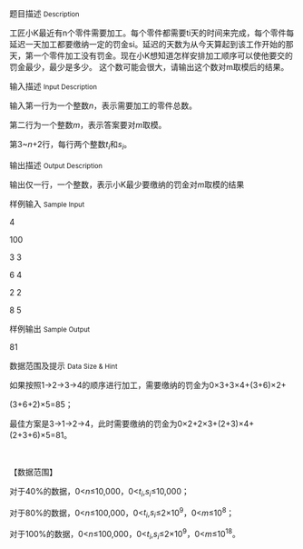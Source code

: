 <div class="panel panel-default">
<div class="area-title">
<span>
题目描述
<small>Description</small>
</span></div>
<div class="panel-body">

<p>工匠小K最近有n个零件需要加工。每个零件都需要ti天的时间来完成，每个零件每延迟一天加工都要缴纳一定的罚金si。延迟的天数为从今天算起到该工作开始的那天，第一个零件加工没有罚金。现在小K想知道怎样安排加工顺序可以使他要交的罚金最少，最少是多少。 这个数可能会很大，请输出这个数对m取模后的结果。</p>

</div>
</div>

<div class="panel panel-default">
<div class="area-title">
<span>
输入描述
<small>Input Description</small>
</span></div>
<div class="panel-body">
<p>输入第一行为一个整数<em>n</em>，表示需要加工的零件总数。</p>
<p>第二行为一个整数<em>m</em>，表示答案要对<em>m</em>取模。</p>
<p>第3~<em>n</em>+2行，每行两个整数<em>t<sub>i</sub></em>和<em>s<sub>i</sub></em>。</p>

</div>
</div>
<div  class="panel panel-default">
<div class="area-title">
<span>
输出描述
<small>Output Description</small>
</span></div>
<div class="panel-body">

<p>输出仅一行，一个整数，表示小K最少要缴纳的罚金对<em>m</em>取模的结果</p>

</div>
</div>


<div class="panel panel-default">
<div class="area-title">
<span>
样例输入
<small>Sample Input</small>
</span></div>
<div class="panel-body">
<p>4</p>
<p>100</p>
<p>3 3</p>
<p>6 4</p>
<p>2 2</p>
<p>8 5</p>

</div>
</div>

<div class="panel panel-default">
<div class="area-title">
<span>
样例输出
<small>Sample Output</small>
</span></div>
<div class="panel-body">
<p>81</p>

</div>
</div>

<div class="panel panel-default">
<div class="area-title">
<span>
数据范围及提示
<small>Data Size & Hint</small>
</span></div>
<div class="panel-body">
<p>如果按照1→2→3→4的顺序进行加工，需要缴纳的罚金为0×3+3×4+(3+6)×2+</p>
<p>(3+6+2)×5=85；</p>
<p>最佳方案是3→1→2→4，此时需要缴纳的罚金为0×2+2×3+(2+3)×4+(2+3+6)×5=81。</p>
<p> </p>
<p>【数据范围】</p>
<p>对于40%的数据，0&lt;<em>n</em>≤10,000，0&lt;<em>t<sub>i</sub></em>,<em>s<sub>i</sub></em>≤10,000；</p>
<p>对于80%的数据，0&lt;<em>n</em>≤100,000，0&lt;<em>t<sub>i</sub></em>,<em>s<sub>i</sub></em>≤2×10<sup>9</sup>，0&lt;<em>m</em>≤10<sup>8</sup>；</p>
<p>对于100%的数据，0&lt;<em>n</em>≤100,000，0&lt;<em>t<sub>i</sub></em>,<em>s<sub>i</sub></em>≤2×10<sup>9</sup>，0&lt;<em>m</em>≤10<sup>18</sup>。</p>
</div>
</div>